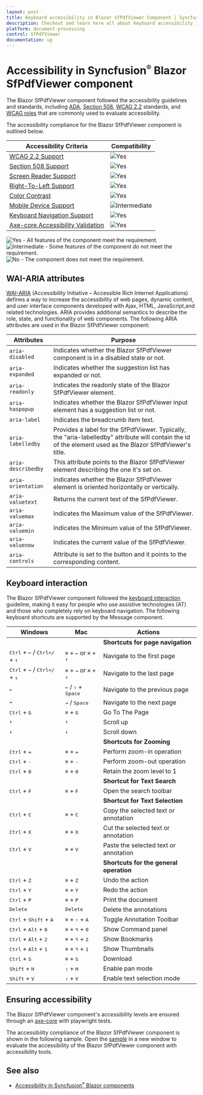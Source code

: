 ```yaml
---
layout: post
title: Keyboard accessibility in Blazor SfPdfViewer Component | Syncfusion
description: Checkout and learn here all about Keyboard accessibility in Syncfusion Blazor SfPdfViewer component and more.
platform: document-processing
control: SfPdfViewer
documentation: ug
---
```


# Accessibility in Syncfusion<sup style="font-size:70%">&reg;</sup> Blazor SfPdfViewer component

The Blazor SfPdfViewer component followed the accessibility guidelines and standards, including [ADA](https://www.ada.gov/), [Section 508](https://www.section508.gov/), [WCAG 2.2](https://www.w3.org/TR/WCAG22/) standards, and [WCAG roles](https://www.w3.org/TR/wai-aria/#roles) that are commonly used to evaluate accessibility.

The accessibility compliance for the Blazor SfPdfViewer component is outlined below.

| Accessibility Criteria | Compatibility |
| -- | -- |
| [WCAG 2.2 Support](../common/accessibility#accessibility-standards) | <img src="https://cdn.syncfusion.com/content/images/landing-page/yes.png" alt="Yes"> |
| [Section 508 Support](../common/accessibility#accessibility-standards) | <img src="https://cdn.syncfusion.com/content/images/landing-page/yes.png" alt="Yes"> |
| [Screen Reader Support](../common/accessibility#screen-reader-support) | <img src="https://cdn.syncfusion.com/content/images/landing-page/yes.png" alt="Yes"> |
| [Right-To-Left Support](../common/accessibility#right-to-left-support) | <img src="https://cdn.syncfusion.com/content/images/landing-page/yes.png" alt="Yes"> |
| [Color Contrast](../common/accessibility#color-contrast) | <img src="https://cdn.syncfusion.com/content/images/landing-page/yes.png" alt="Yes"> |
| [Mobile Device Support](../common/accessibility#mobile-device-support) | <img src="https://cdn.syncfusion.com/content/images/documentation/partial.png" alt="Intermediate"> |
| [Keyboard Navigation Support](../common/accessibility#keyboard-navigation-support) |<img src="https://cdn.syncfusion.com/content/images/landing-page/yes.png" alt="Yes"> |
| [Axe-core Accessibility Validation](../common/accessibility#ensuring-accessibility) | <img src="https://cdn.syncfusion.com/content/images/landing-page/yes.png" alt="Yes"> |

<style>
    .post .post-content img {
        display: inline-block;
        margin: 0.5em 0;
    }
</style>
<div><img src="https://cdn.syncfusion.com/content/images/documentation/full.png" alt="Yes"> - All features of the component meet the requirement.</div>

<div><img src="https://cdn.syncfusion.com/content/images/documentation/partial.png" alt="Intermediate"> - Some features of the component do not meet the requirement.</div>

<div><img src="https://cdn.syncfusion.com/content/images/documentation/not-supported.png" alt="No"> - The component does not meet the requirement.</div>

## WAI-ARIA attributes

[WAI-ARIA](https://www.w3.org/WAI/ARIA/apg/patterns/alert/) (Accessibility Initiative – Accessible Rich Internet Applications) defines a way to increase the accessibility of web pages, dynamic content, and user interface components developed with Ajax, HTML, JavaScript,and related technologies. ARIA provides additional semantics to describe the role, state, and functionality of web components. The following ARIA attributes are used in the Blazor SfPdfViewer component:

| Attributes | Purpose |
| --- | --- |
| `aria-disabled`| Indicates whether the Blazor SfPdfViewer component is in a disabled state or not.|
| `aria-expanded`| Indicates whether the suggestion list has expanded or not. |
| `aria-readonly` | Indicates the readonly state of the Blazor SfPdfViewer element. |
| `aria-haspopup` | Indicates whether the Blazor SfPdfViewer input element has a suggestion list or not. |
| `aria-label` | Indicates the breadcrumb item text. |
| `aria-labelledby` | Provides a label for the SfPdfViewer. Typically, the "aria-labelledby" attribute will contain the id of the element used as the Blazor SfPdfViewer's title. |
| `aria-describedby` | This attribute points to the Blazor SfPdfViewer element describing the one it's set on. |
| `aria-orientation` | Indicates whether the Blazor SfPdfViewer element is oriented horizontally or vertically. |
| `aria-valuetext` | Returns the current text of the SfPdfViewer. |
| `aria-valuemax` | Indicates the Maximum value of the SfPdfViewer. |
| `aria-valuemin` | Indicates the Minimum value of the SfPdfViewer. |
| `aria-valuenow` | Indicates the current value of the SfPdfViewer. |
| `aria-controls` | Attribute is set to the button and it points to the corresponding content. |

## Keyboard interaction

The Blazor SfPdfViewer component followed the [keyboard interaction](https://www.w3.org/WAI/ARIA/apg/patterns/alert/#keyboardinteraction) guideline, making it easy for people who use assistive technologies (AT) and those who completely rely on keyboard navigation. The following keyboard shortcuts are supported by the Message component.

| Windows | Mac | Actions |
| --- | --- | --- |
|||**Shortcuts for page navigation**|
| <kbd>Ctrl</kbd> + <kbd>←</kbd> / <kbd>Ctrl</</kbd> + <kbd>↑</kbd> | <kbd>⌘</kbd> + <kbd>←</kbd> or <kbd>⌘</kbd> + <kbd>↑</kbd> |Navigate to the first page |
| <kbd>Ctrl</kbd> + <kbd>→</kbd> / <kbd>Ctrl</</kbd> + <kbd>↓</kbd> | <kbd>⌘</kbd> + <kbd>→</kbd> or <kbd>⌘</kbd> + <kbd>↓</kbd> |Navigate to the last page |
| <kbd>←</kbd> | <kbd>←</kbd> / <kbd>⇧</kbd> + <kbd>Space</kbd> |Navigate to the previous page |
| <kbd>→</kbd> | <kbd>→</kbd> / <kbd>Space</kbd> | Navigate to the next page |
| <kbd>Ctrl</kbd> + <kbd>G</kbd> | <kbd>⌘</kbd> + <kbd>G</kbd> | Go To The Page|
|<kbd>↑</kbd> |<kbd>↑</kbd> |Scroll up|
| <kbd>↓</kbd> | <kbd>↓</kbd> | Scroll down|
|||**Shortcuts for Zooming**|
|<kbd>Ctrl</kbd> + <kbd>=</kbd> |<kbd>⌘</kbd> + <kbd>=</kbd> | Perform zoom-in operation |
| <kbd>Ctrl</kbd> + <kbd>-</kbd> | <kbd>⌘</kbd> + <kbd>-</kbd> | Perform zoom-out operation |
|<kbd>Ctrl</kbd> + <kbd>0</kbd> | <kbd>⌘</kbd> + <kbd>0</kbd> | Retain the zoom level to 1 |
|||**Shortcut for Text Search**|
| <kbd>Ctrl</kbd> + <kbd>F</kbd> | <kbd>⌘</kbd> + <kbd>F</kbd> | Open the search toolbar|
|||**Shortcut for Text Selection**|
|<kbd>Ctrl</kbd> + <kbd>C</kbd> | <kbd>⌘</kbd> + <kbd>C</kbd> | Copy the selected text or annotation |
| <kbd>Ctrl</kbd> + <kbd>X</kbd> | <kbd>⌘</kbd> + <kbd>X</kbd> |Cut the selected text or annotation |
|<kbd>Ctrl</kbd> + <kbd>V</kbd> | <kbd>⌘</kbd> + <kbd>V</kbd> |Paste the selected text or annotation |
|||**Shortcuts for the general operation**|
| <kbd>Ctrl</kbd> + <kbd>Z</kbd> | <kbd>⌘</kbd> + <kbd>Z</kbd> |Undo the action|
|<kbd>Ctrl</kbd> + <kbd>Y</kbd> | <kbd>⌘</kbd> + <kbd>Y</kbd> |Redo the action|
| <kbd>Ctrl</kbd> + <kbd>P</kbd> | <kbd>⌘</kbd> + <kbd>P</kbd> |Print the document|
| <kbd>Delete</kbd> | <kbd>Delete</kbd> |Delete the annotations|
| <kbd>Ctrl</kbd>  + <kbd>Shift</kbd> + <kbd>A</kbd> | <kbd>⌘</kbd> + <kbd>⇧</kbd> + <kbd>A</kbd> |Toggle Annotation Toolbar|
| <kbd>Ctrl</kbd> + <kbd>Alt</kbd> + <kbd>0</kbd> | <kbd>⌘</kbd> + <kbd>⌥</kbd> + <kbd>0</kbd> |Show Command panel|
| <kbd>Ctrl</kbd> + <kbd>Alt</kbd> + <kbd>2</kbd> | <kbd>⌘</kbd> + <kbd>⌥</kbd> + <kbd>2</kbd> |Show Bookmarks|
|<kbd>Ctrl</kbd> + <kbd>Alt</kbd> + <kbd>1</kbd> | <kbd>⌘</kbd> + <kbd>⌥</kbd> + <kbd>1</kbd> |Show Thumbnails|
| <kbd>Ctrl</kbd> + <kbd>S</kbd> | <kbd>⌘</kbd> + <kbd>S</kbd> |Download|
| <kbd>Shift</kbd> + <kbd>H</kbd> | <kbd>⇧</kbd> + <kbd>H</kbd> |Enable pan mode |
| <kbd>Shift</kbd> + <kbd>V</kbd> |<kbd>⇧</kbd> + <kbd>V</kbd> |Enable text selection mode|

## Ensuring accessibility

The Blazor SfPdfViewer component's accessibility levels are ensured through an [axe-core](https://www.nuget.org/packages/Deque.AxeCore.Playwright) with playwright tests.

The accessibility compliance of the Blazor SfPdfViewer component is shown in the following sample. Open the [sample](https://blazor.syncfusion.com/accessibility/pdfviewer) in a new window to evaluate the accessibility of the Blazor SfPdfViewer component with accessibility tools.

## See also

* [Accessibility in Syncfusion<sup style="font-size:70%">&reg;</sup> Blazor components](https://blazor.syncfusion.com/documentation/common/accessibility)